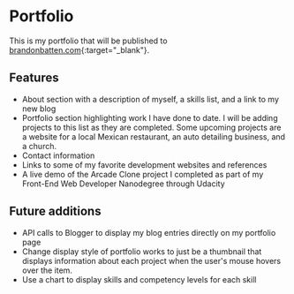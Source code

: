 # Portfolio
This is my portfolio that will be published to [brandonbatten.com](http://brandonbatten.com){:target="_blank"}.  

## Features
* About section with a description of myself, a skills list, and a link to my new blog
* Portfolio section highlighting work I have done to date.  I will be adding projects to this list as they are completed.  Some upcoming projects are a website for a local Mexican restaurant, an auto detailing business, and a church.
* Contact information
* Links to some of my favorite development websites and references
* A live demo of the Arcade Clone project I completed as part of my Front-End Web Developer Nanodegree through Udacity

## Future additions
* API calls to Blogger to display my blog entries directly on my portfolio page
* Change display style of portfolio works to just be a thumbnail that displays information about each project when the user's mouse hovers over the item.
* Use a chart to display skills and competency levels for each skill
